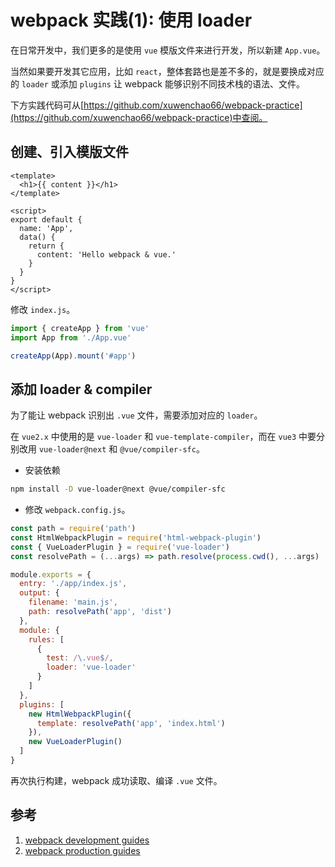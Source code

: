 # webpack 实践(1): 使用 loader

在日常开发中，我们更多的是使用 `vue` 模版文件来进行开发，所以新建 `App.vue`。

当然如果要开发其它应用，比如 `react`，整体套路也是差不多的，就是要换成对应的 `loader` 或添加 `plugins` 让 webpack 能够识别不同技术栈的语法、文件。

下方实践代码可从[https://github.com/xuwenchao66/webpack-practice](https://github.com/xuwenchao66/webpack-practice)中查阅。

## 创建、引入模版文件

```vue
<template>
  <h1>{{ content }}</h1>
</template>

<script>
export default {
  name: 'App',
  data() {
    return {
      content: 'Hello webpack & vue.'
    }
  }
}
</script>
```

修改 `index.js`。

```js
import { createApp } from 'vue'
import App from './App.vue'

createApp(App).mount('#app')
```

## 添加 loader & compiler

为了能让 webpack 识别出 `.vue` 文件，需要添加对应的 `loader`。

在 `vue2.x` 中使用的是 `vue-loader` 和 `vue-template-compiler`，而在 `vue3` 中要分别改用 `vue-loader@next` 和 `@vue/compiler-sfc`。

- 安装依赖

```sh
npm install -D vue-loader@next @vue/compiler-sfc
```

- 修改 `webpack.config.js`。

```js
const path = require('path')
const HtmlWebpackPlugin = require('html-webpack-plugin')
const { VueLoaderPlugin } = require('vue-loader')
const resolvePath = (...args) => path.resolve(process.cwd(), ...args)

module.exports = {
  entry: './app/index.js',
  output: {
    filename: 'main.js',
    path: resolvePath('app', 'dist')
  },
  module: {
    rules: [
      {
        test: /\.vue$/,
        loader: 'vue-loader'
      }
    ]
  },
  plugins: [
    new HtmlWebpackPlugin({
      template: resolvePath('app', 'index.html')
    }),
    new VueLoaderPlugin()
  ]
}
```

再次执行构建，webpack 成功读取、编译 `.vue` 文件。

## 参考

1. [webpack development guides](https://webpack.js.org/guides/development/)
2. [webpack production guides](https://webpack.js.org/guides/production/)
